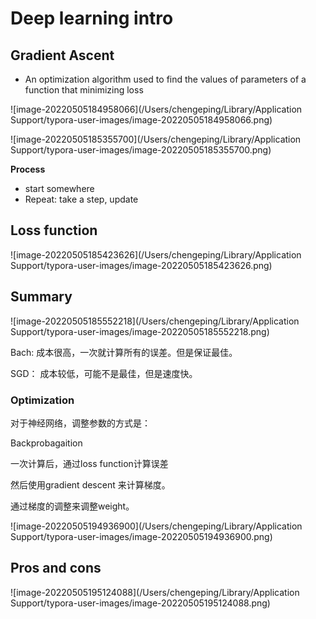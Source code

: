 # Deep learning intro

## Gradient Ascent

- An optimization algorithm used to find the values of parameters of a function that minimizing loss

![image-20220505184958066](/Users/chengeping/Library/Application Support/typora-user-images/image-20220505184958066.png)

![image-20220505185355700](/Users/chengeping/Library/Application Support/typora-user-images/image-20220505185355700.png)

**Process**

- start somewhere
- Repeat: take a step, update

## Loss function

![image-20220505185423626](/Users/chengeping/Library/Application Support/typora-user-images/image-20220505185423626.png)

## Summary

![image-20220505185552218](/Users/chengeping/Library/Application Support/typora-user-images/image-20220505185552218.png)

Bach:  成本很高，一次就计算所有的误差。但是保证最佳。

SGD： 成本较低，可能不是最佳，但是速度快。

### Optimization

对于神经网络，调整参数的方式是：

Backprobagaition 

一次计算后，通过loss function计算误差

然后使用gradient descent 来计算梯度。

通过梯度的调整来调整weight。

![image-20220505194936900](/Users/chengeping/Library/Application Support/typora-user-images/image-20220505194936900.png)

## Pros and cons

![image-20220505195124088](/Users/chengeping/Library/Application Support/typora-user-images/image-20220505195124088.png)